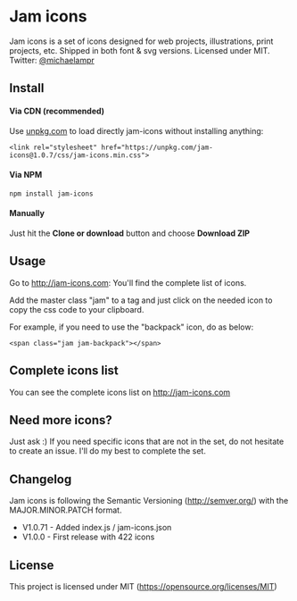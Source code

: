# Jam icons
Jam icons is a set of icons designed for web projects, illustrations, print projects, etc. Shipped in both font &amp; svg versions. Licensed under MIT. Twitter: [@michaelampr](https://twitter.com/michaelampr)

## Install
#### Via CDN (recommended) 
Use [unpkg.com](https://unpkg.com) to load directly jam-icons without installing anything:

    <link rel="stylesheet" href="https://unpkg.com/jam-icons@1.0.7/css/jam-icons.min.css">


#### Via NPM

    npm install jam-icons


#### Manually
Just hit the **Clone or download** button and choose **Download ZIP**



## Usage
Go to http://jam-icons.com: You'll find the complete list of icons. 

Add the master class "jam" to a tag and just click on the needed icon to copy the css code to your clipboard. 

For example, if you need to use the "backpack" icon, do as below:

    <span class="jam jam-backpack"></span>




## Complete icons list
You can see the complete icons list on http://jam-icons.com 



## Need more icons?
Just ask :) 
If you need specific icons that are not in the set, do not hesitate to create an issue. I'll do my best to complete the set.



## Changelog
Jam icons is following the Semantic Versioning (http://semver.org/) with the MAJOR.MINOR.PATCH format.
- V1.0.71 - Added index.js / jam-icons.json
- V1.0.0 - First release with 422 icons



## License
This project is licensed under MIT (https://opensource.org/licenses/MIT)

